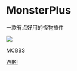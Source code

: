 # MonsterPlus

一款有点好用的怪物插件

![](https://bstats.org/signatures/bukkit/MonsterPlus.svg)

[MCBBS](https://www.mcbbs.net/thread-1412172-1-1.html)

[WIKI](https://ricedoc.handyplus.cn/wiki/MonsterPlus/README/)
